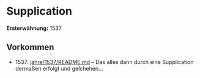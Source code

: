 # Supplication

**Ersterwähnung:** 1537

## Vorkommen
- 1537: [jahre/1537/README.md](../jahre/1537/README.md) – Das alles dann durch eine
Supplication dermaßen erfolgt und geſchehen...
